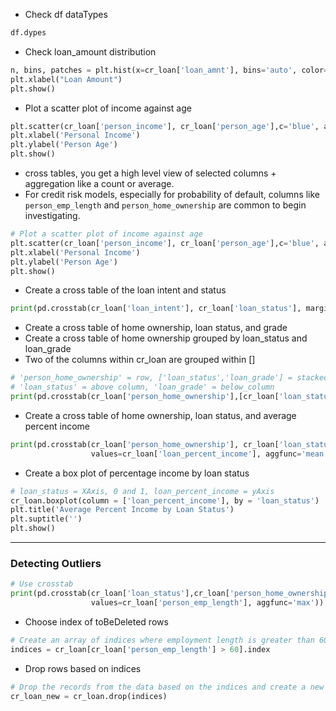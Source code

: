 * Check df dataTypes
```py
df.dypes
```
* Check loan_amount distribution
```py
n, bins, patches = plt.hist(x=cr_loan['loan_amnt'], bins='auto', color='blue',alpha=0.7, rwidth=0.85)
plt.xlabel("Loan Amount")
plt.show()
```
* Plot a scatter plot of income against age
```py
plt.scatter(cr_loan['person_income'], cr_loan['person_age'],c='blue', alpha=0.5)
plt.xlabel('Personal Income')
plt.ylabel('Person Age')
plt.show()
```
* cross tables, you get a high level view of selected columns + aggregation like a count or average. 
* For credit risk models, especially for probability of default, columns like ```person_emp_length``` and ```person_home_ownership``` are common to begin investigating.
```py
# Plot a scatter plot of income against age
plt.scatter(cr_loan['person_income'], cr_loan['person_age'],c='blue', alpha=0.5)
plt.xlabel('Personal Income')
plt.ylabel('Person Age')
plt.show()
```
* Create a cross table of the loan intent and status
```py
print(pd.crosstab(cr_loan['loan_intent'], cr_loan['loan_status'], margins = True))
```
* Create a cross table of home ownership, loan status, and grade
* Create a cross table of home ownership grouped by loan_status and loan_grade
* Two of the columns within cr_loan are grouped within []
```py
# 'person_home_ownership' = row, ['loan_status','loan_grade'] = stacked columns, value=normalCount
# 'loan_status' = above column, 'loan_grade' = below_column
print(pd.crosstab(cr_loan['person_home_ownership'],[cr_loan['loan_status'],cr_loan['loan_grade']]))
```
* Create a cross table of home ownership, loan status, and average percent income
```py
print(pd.crosstab(cr_loan['person_home_ownership'], cr_loan['loan_status'],
                  values=cr_loan['loan_percent_income'], aggfunc='mean'))
```
* Create a box plot of percentage income by loan status
```py
# loan_status = XAxis, 0 and 1, loan_percent_income = yAxis
cr_loan.boxplot(column = ['loan_percent_income'], by = 'loan_status')
plt.title('Average Percent Income by Loan Status')
plt.suptitle('')
plt.show()
```
---
### Detecting Outliers
```py
# Use crosstab
print(pd.crosstab(cr_loan['loan_status'],cr_loan['person_home_ownership'],
                  values=cr_loan['person_emp_length'], aggfunc='max'))
```
* Choose index of toBeDeleted rows
```py
# Create an array of indices where employment length is greater than 60
indices = cr_loan[cr_loan['person_emp_length'] > 60].index
```
* Drop rows based on indices
```py
# Drop the records from the data based on the indices and create a new dataframe
cr_loan_new = cr_loan.drop(indices)
```
